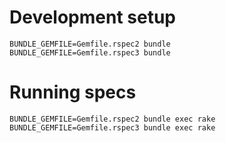 # Development setup

    BUNDLE_GEMFILE=Gemfile.rspec2 bundle
    BUNDLE_GEMFILE=Gemfile.rspec3 bundle

# Running specs
  
    BUNDLE_GEMFILE=Gemfile.rspec2 bundle exec rake
    BUNDLE_GEMFILE=Gemfile.rspec3 bundle exec rake
